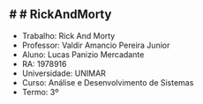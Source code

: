 ## # # RickAndMorty
- Trabalho: Rick And Morty
- Professor: Valdir Amancio Pereira Junior
- Aluno: Lucas Panizio Mercadante
- RA: 1978916
- Universidade: UNIMAR
- Curso: Análise e Desenvolvimento de Sistemas
- Termo: 3º 
